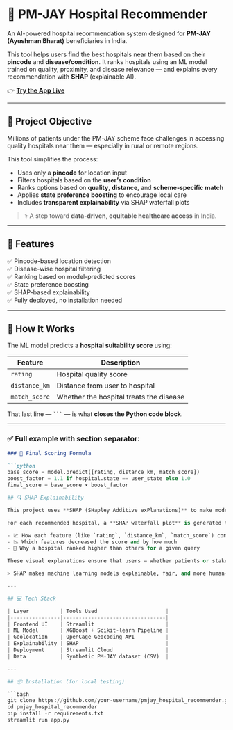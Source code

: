 # 🏥 PM-JAY Hospital Recommender

An AI-powered hospital recommendation system designed for **PM-JAY (Ayushman Bharat)** beneficiaries in India.

This tool helps users find the best hospitals near them based on their **pincode** and **disease/condition**. It ranks hospitals using an ML model trained on quality, proximity, and disease relevance — and explains every recommendation with **SHAP** (explainable AI).

👉 **[Try the App Live](https://pmjayhospitalrecommender-fujfcxp5rpmfmwvx8yte5j.streamlit.app/)**

---

## 🎯 Project Objective

Millions of patients under the PM-JAY scheme face challenges in accessing quality hospitals near them — especially in rural or remote regions.

This tool simplifies the process:
- Uses only a **pincode** for location input
- Filters hospitals based on the **user’s condition**
- Ranks options based on **quality**, **distance**, and **scheme-specific match**
- Applies **state preference boosting** to encourage local care
- Includes **transparent explainability** via SHAP waterfall plots

> ⚕️ A step toward **data-driven, equitable healthcare access** in India.

---

## 🚀 Features

✅ Pincode-based location detection  
✅ Disease-wise hospital filtering  
✅ Ranking based on model-predicted scores  
✅ State preference boosting  
✅ SHAP-based explainability  
✅ Fully deployed, no installation needed  

---

## 🧠 How It Works

The ML model predicts a **hospital suitability score** using:

| Feature         | Description                                 |
|----------------|---------------------------------------------|
| `rating`        | Hospital quality score                      |
| `distance_km`   | Distance from user to hospital              |
| `match_score`   | Whether the hospital treats the disease     |


That last line — ```` ``` ```` — is what **closes the Python code block**.

---

### ✅ Full example with section separator:

```markdown
### 🧮 Final Scoring Formula

```python
base_score = model.predict([rating, distance_km, match_score])
boost_factor = 1.1 if hospital.state == user_state else 1.0
final_score = base_score × boost_factor

## 🔍 SHAP Explainability

This project uses **SHAP (SHapley Additive exPlanations)** to make model predictions transparent and interpretable.

For each recommended hospital, a **SHAP waterfall plot** is generated to show:

- 📈 How each feature (like `rating`, `distance_km`, `match_score`) contributed to the final score  
- 📉 Which features decreased the score and by how much  
- 🧠 Why a hospital ranked higher than others for a given query  

These visual explanations ensure that users — whether patients or stakeholders — can trust the **"why"** behind every recommendation.

> SHAP makes machine learning models explainable, fair, and more human-understandable — a critical step when building for public good.

---

## 💻 Tech Stack

| Layer          | Tools Used                      |
|----------------|---------------------------------|
| Frontend UI    | Streamlit                       |
| ML Model       | XGBoost + Scikit-learn Pipeline |
| Geolocation    | OpenCage Geocoding API          |
| Explainability | SHAP                            |
| Deployment     | Streamlit Cloud                 |
| Data           | Synthetic PM-JAY dataset (CSV)  |

---

## 📦 Installation (for local testing)

```bash
git clone https://github.com/your-username/pmjay_hospital_recommender.git
cd pmjay_hospital_recommender
pip install -r requirements.txt
streamlit run app.py
